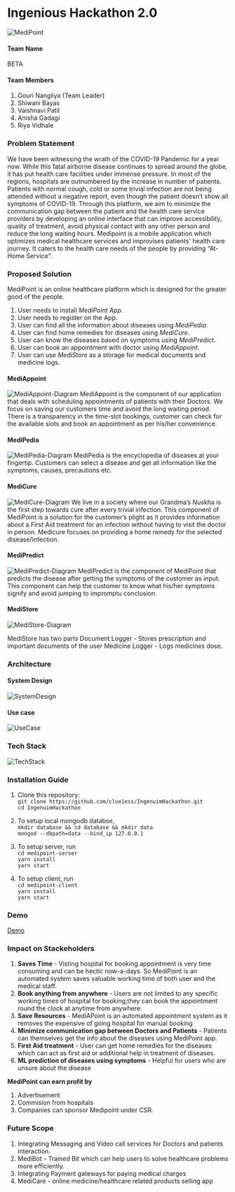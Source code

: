 # Ingenious Hackathon 2.0

![MediPoint](./Logo/MediPoint.png)

#### Team Name

BETA

#### Team Members

1. Gouri Nangliya (Team Leader)
2. Shiwani Bayas
3. Vaishnavi Patil
4. Anisha Gadagi
5. Riya Vidhale

### Problem Statement

We have been witnessing the wrath of the COVID-19 Pandemic for a year now. While this fatal airborne disease continues to spread around the globe, it has put health care facilities under immense pressure.  In most of the regions, hospitals are outnumbered by the increase in number of patients. Patients with normal cough, cold  or some trivial infection are not being attended without a negative report, even though the patient doesn’t show all symptoms of COVID-19. Through this platform, we aim to minimize the communication gap between the patient and the health care service providers by developing an online interface that can improve accessibility, quality of  treatment, avoid physical contact with any other person and reduce the long waiting hours. Medipoint is a mobile application which optimizes medical healthcare services and improvises patients' health care journey. It caters to the health care needs of the people by providing “At-Home Service”.

### Proposed Solution

MediPoint is an online healthcare platform which is designed for the greater good of the people.
1. User needs to install *MediPoint App*.
2. User needs to register on the App.
3. User can find all the information about diseases using *MediPedia*.
4. User can find home remedies for diseases using *MediCure*.
5. User can know the diseases based on symptoms using *MediPredict*.
6. User can book an appointment with doctor using *MediAppoint*.
7. User can use *MediStore* as a storage for medical documents and medicine logs.

#### MediAppoint
<!-- 
![MediAppoint-Logo](./Logo/MediAppoint.png) -->
![MediAppoint-Diagram](./Diagrams/MediAppoint.png)
MediAppoint is the component of our application that deals with scheduling appointments of patients with their Doctors. We focus on saving our customers time and avoid the long waiting period. There is a transparency in the time-slot bookings, customer can check for the available slots and book an appointment as per his/her convenience. 

#### MediPedia

<!-- ![MediPedia-Logo](./Logo/MediPedia.png) -->
![MediPedia-Diagram](./Diagrams/MediPedia.jpg)
MediPedia is the encyclopedia of diseases at your fingertip. Customers can select a disease and get all information like the symptoms, causes, precautions etc. 

#### MediCure

<!-- ![MediCure-Logo](./Logo/MediCure.png) -->
![MediCure-Diagram](./Diagrams/MediCure.jpg)
We live in a society where our Grandma’s Nuskha is the first step towards cure after every trivial infection. This component of MediPoint is a solution for the customer’s plight as it provides information about a First Aid treatment for an infection without having to visit the doctor in person. Medicure focuses on providing a home remedy for the selected disease/infection. 

#### MediPredict

<!-- ![MediPredict-Logo](./Logo/MediPredict.png) -->
![MediPredict-Diagram](./Diagrams/MediPredict.jpg)
MediPredict is the component of MediPoint that predicts the disease after getting the symptoms of the customer as input. This component can help the customer to know what his/her symptoms signify and avoid jumping to impromptu conclusion.

#### MediStore
<!-- 
![MediStore-Logo](./Logo/MediStore.png) -->
![MediStore-Diagram](./Diagrams/MediStore.jpg)

MediStore has two parts
Document Logger - Stores prescription and important documents of the user 
Medicine Logger - Logs medicines dose.


### Architecture

#### System Design

![SystemDesign](./Diagrams/SystemDesign.jpg)

#### Use case

![UseCase](./Diagrams/UseCase.png)

### Tech Stack

![TechStack](./Diagrams/TechStack.png)

### Installation Guide

1. Clone this repository:<br>
`git clone https://github.com/clue1ess/IngenuimHackathon.git`<br>
`cd IngenuimHackathon`<br>

2. To setup local mongodb databse,<br>
`mkdir database && cd database && mkdir data`<br>
`mongod --dbpath=data --bind_ip 127.0.0.1`<br>

3. To setup server, run<br>
`cd medipoint-server`<br>
`yarn install`<br>
`yarn start`<br>

4. To setup client, run<br>
`cd medipoint-client`<br>
`yarn install`<br>
`yarn start`<br>

### Demo

[Demo](http://github.com)

### Impact on Stackeholders

1. **Saves Time** - Visting hospital for booking appointment is very time consuming and can be hectic now-a-days. So MediPoint is an automated system saves valuable working time of both user and the medical staff.
2. **Book anything from anywhere** - Users are not limited to any specific working times of hospital for booking,they can book the appointment round the clock at anytime from anywhere.
3. **Save Resources** - MediAPoint is an automated appointment system as it removes the expensive of going hospital for manual booking
4. **Minimize communication gap between Doctors and Patients** - Patients can themselves get the info about the diseases using MediPoint app.
5. **First Aid treatment** - User can get home remedies for the diseases which can act as first aid or additional help in treatment of diseases.
6. **ML prediction of diseases using symptoms** - Helpful for users who are unsure about the disease 

**MediPoint can earn profit by**
1. Advertisement
2. Commision from hospitals
3. Companies can sponsor Medipoint under CSR.


### Future Scope

1. Integrating Messaging and Video call services for Doctors and patients interaction.
2. MediBot - Trained Bit which can help users to solve healthcare problems more efficiently.
3. Integrating Payment gateways for paying medical charges 
4. MediCare - online medicine/healthcare related products selling app

